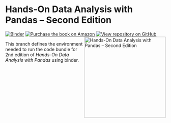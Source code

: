 # Hands-On Data Analysis with Pandas – Second Edition
[![Binder](https://mybinder.org/badge_logo.svg)](https://mybinder.org/v2/gh/stefmolin/binder-environments/2nd_edition?urlpath=git-pull?repo=https://github.com/stefmolin/Hands-On-Data-Analysis-with-Pandas-2nd-edition) [![Purchase the book on Amazon](https://img.shields.io/badge/Amazon-purchase-orange?logo=amazon&logoColor=orange)](https://www.amazon.com/gp/product/1800563450/) [![View repository on GitHub](https://img.shields.io/badge/Github-view%20repo-lightgrey?logo=GitHub&logoColor=white)](https://github.com/stefmolin/Hands-On-Data-Analysis-with-Pandas-2nd-edition)
<a href="https://www.amazon.com/gp/product/1800563450/"><img src="https://github.com/stefmolin/Hands-On-Data-Analysis-with-Pandas-2nd-edition/blob/master/_img/cover.PNG" alt="Hands-On Data Analysis with Pandas – Second Edition" height="256px" align="right"></a>

This branch defines the environment needed to run the code bundle for 2nd edition of *Hands-On Data Analysis with Pandas* using binder.
